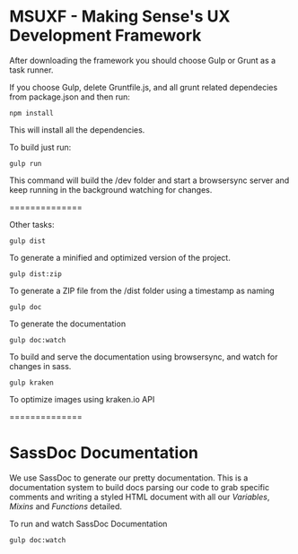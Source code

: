 MSUXF - Making Sense's UX Development Framework
==============

After downloading the framework you should choose Gulp or Grunt as a task runner.

If you choose Gulp, delete Gruntfile.js, and all grunt related dependecies from package.json and then run:
```
npm install
```
This will install all the dependencies.

To build just run:
```
gulp run
```
This command will build the /dev folder and start a browsersync server and keep running in the background watching for changes.

==============

Other tasks:

```
gulp dist
```
To generate a minified and optimized version of the project.

```
gulp dist:zip
```
To generate a ZIP file from the /dist folder using a timestamp as naming

```
gulp doc
```
To generate the documentation

```
gulp doc:watch
```
To build and serve the documentation using browsersync, and watch for changes in sass.

```
gulp kraken
```
To optimize images using kraken.io API

==============

# SassDoc Documentation

We use SassDoc to generate our pretty documentation. This is a documentation system to build docs
parsing our code to grab specific comments and writing a styled HTML document with all our
*Variables*, *Mixins* and *Functions* detailed.

To run and watch SassDoc Documentation
```
gulp doc:watch
```
